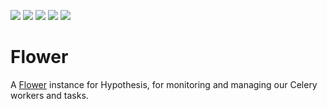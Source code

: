 <a><img src="https://img.shields.io/badge/python-3.12-success"></a>
<a href="https://github.com/hypothesis/flower/blob/main/LICENSE"><img src="https://img.shields.io/badge/license-BSD--2--Clause-success"></a>
<a href="https://github.com/hypothesis/cookiecutters/tree/main/pyapp"><img src="https://img.shields.io/badge/cookiecutter-pyapp-success"></a>
<a href="https://black.readthedocs.io/en/stable/"><img src="https://img.shields.io/badge/code%20style-black-000000"></a>
<a href="https://github.com/hypothesis/flower/tree/main/docs"><img src="https://img.shields.io/badge/docs-8A2BE2"></a>

# Flower

A [Flower](https://flower.readthedocs.io/) instance for Hypothesis, for
monitoring and managing our Celery workers and tasks.
